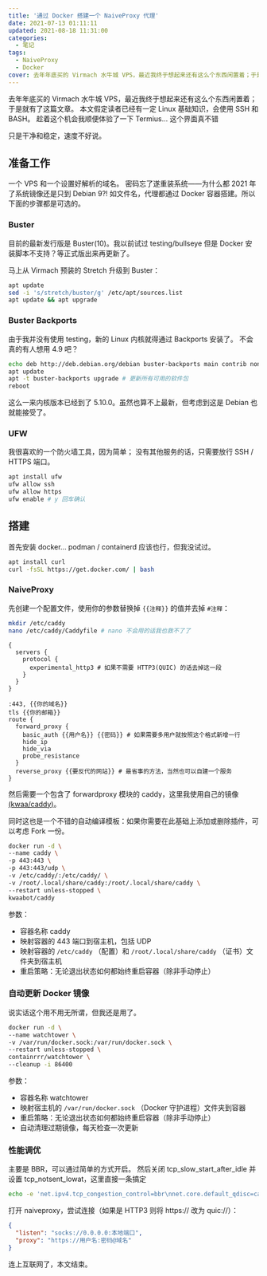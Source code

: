 ```yaml
---
title: '通过 Docker 搭建一个 NaiveProxy 代理'
date: 2021-07-13 01:11:11
updated: 2021-08-18 11:31:00
categories:
  - 笔记
tags:
  - NaiveProxy
  - Docker
cover: 去年年底买的 Virmach 水牛城 VPS，最近我终于想起来还有这么个东西闲置着；于是就有了这篇文章。
---
```


去年年底买的 Virmach 水牛城 VPS，最近我终于想起来还有这么个东西闲置着；于是就有了这篇文章。
本文假定读者已经有一定 Linux 基础知识，会使用 SSH 和 BASH。
趁着这个机会我顺便体验了一下 Termius... 这个界面真不错

只是干净和稳定，速度不好说。

## 准备工作

一个 VPS 和一个设置好解析的域名。
密码忘了遂重装系统——为什么都 2021 年了系统镜像还是只到 Debian 9?!
如文件名，代理都通过 Docker 容器搭建。所以下面的步骤都是可选的。

### Buster

目前的最新发行版是 Buster(10)。我以前试过 testing/bullseye 但是 Docker 安装脚本不支持？等正式版出来再更新了。

马上从 Virmach 预装的 Stretch 升级到 Buster：

```bash
apt update
sed -i 's/stretch/buster/g' /etc/apt/sources.list
apt update && apt upgrade
```

### Buster Backports

由于我并没有使用 testing，新的 Linux 内核就得通过 Backports 安装了。
不会真的有人想用 4.9 吧？

```bash
echo deb http://deb.debian.org/debian buster-backports main contrib non-free | tee /etc/apt/sources.list.d/buster-backports.list
apt update
apt -t buster-backports upgrade # 更新所有可用的软件包
reboot
```

这么一来内核版本已经到了 5.10.0。虽然也算不上最新，但考虑到这是 Debian 也就能接受了。

### UFW

我很喜欢的一个防火墙工具，因为简单；
没有其他服务的话，只需要放行 SSH / HTTPS 端口。

```bash
apt install ufw
ufw allow ssh
ufw allow https
ufw enable # y 回车确认
```

## 搭建

首先安装 docker... podman / containerd 应该也行，但我没试过。

```bash
apt install curl
curl -fsSL https://get.docker.com/ | bash
```

### NaiveProxy

先创建一个配置文件，使用你的参数替换掉 `{{注释}}` 的值并去掉 `#注释`：

```bash
mkdir /etc/caddy
nano /etc/caddy/Caddyfile # nano 不会用的话我也救不了了
```

```plain
{
  servers {
    protocol {
      experimental_http3 # 如果不需要 HTTP3(QUIC) 的话去掉这一段
    }
  }
}

:443, {{你的域名}}
tls {{你的邮箱}}
route {
  forward_proxy {
    basic_auth {{用户名}} {{密码}} # 如果需要多用户就按照这个格式新增一行
    hide_ip
    hide_via
    probe_resistance
  }
  reverse_proxy {{要反代的网站}} # 最省事的方法，当然也可以自建一个服务
}
```

然后需要一个包含了 forwardproxy 模块的 caddy，这里我使用自己的镜像 [(kwaa/caddy)](https://github.com/kwaa/caddy)。

同时这也是一个不错的自动编译模板：如果你需要在此基础上添加或删除插件，可以考虑 Fork 一份。

```bash
docker run -d \
--name caddy \
-p 443:443 \
-p 443:443/udp \
-v /etc/caddy/:/etc/caddy/ \
-v /root/.local/share/caddy:/root/.local/share/caddy \
--restart unless-stopped \
kwaabot/caddy
```

参数：

- 容器名称 caddy
- 映射容器的 443 端口到宿主机，包括 UDP
- 映射容器的 `/etc/caddy` （配置）和 `/root/.local/share/caddy` （证书）文件夹到宿主机
- 重启策略：无论退出状态如何都始终重启容器（除非手动停止）

### 自动更新 Docker 镜像

说实话这个用不用无所谓，但我还是用了。

```bash
docker run -d \
--name watchtower \
-v /var/run/docker.sock:/var/run/docker.sock \
--restart unless-stopped \
containrrr/watchtower \
--cleanup -i 86400
```

参数：

- 容器名称 watchtower
- 映射宿主机的 `/var/run/docker.sock` （Docker 守护进程）文件夹到容器
- 重启策略：无论退出状态如何都始终重启容器（除非手动停止）
- 自动清理过期镜像，每天检查一次更新

### 性能调优

主要是 BBR，可以通过简单的方式开启。
然后关闭 tcp_slow_start_after_idle 并设置 tcp_notsent_lowat，这里直接一条搞定

```bash
echo -e 'net.ipv4.tcp_congestion_control=bbr\nnet.core.default_qdisc=cake\nnet.ipv4.tcp_slow_start_after_idle=0\nnet.ipv4.tcp_notsent_lowat=16384' >> /etc/sysctl.conf && sysctl -p
```

打开 naiveproxy，尝试连接（如果是 HTTP3 则将 https:// 改为 quic://）：

```json
{
  "listen": "socks://0.0.0.0:本地端口",
  "proxy": "https://用户名:密码@域名"
}
```

连上互联网了，本文结束。
